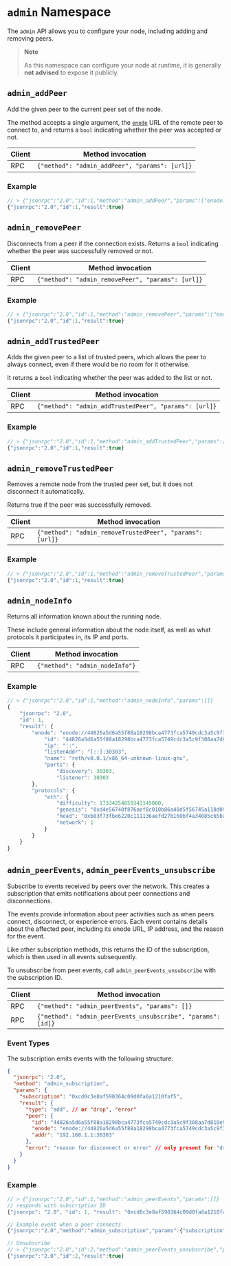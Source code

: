 # `admin` Namespace

The `admin` API allows you to configure your node, including adding and removing peers.

> **Note**
> 
> As this namespace can configure your node at runtime, it is generally **not advised** to expose it publicly.

## `admin_addPeer`

Add the given peer to the current peer set of the node.

The method accepts a single argument, the [`enode`][enode] URL of the remote peer to connect to, and returns a `bool` indicating whether the peer was accepted or not.

| Client | Method invocation                              |
|--------|------------------------------------------------|
| RPC    | `{"method": "admin_addPeer", "params": [url]}` |

### Example

```js
// > {"jsonrpc":"2.0","id":1,"method":"admin_addPeer","params":["enode://a979fb575495b8d6db44f750317d0f4622bf4c2aa3365d6af7c284339968eef29b69ad0dce72a4d8db5ebb4968de0e3bec910127f134779fbcb0cb6d3331163c@52.16.188.185:30303"]}
{"jsonrpc":"2.0","id":1,"result":true}
```

## `admin_removePeer`

Disconnects from a peer if the connection exists. Returns a `bool` indicating whether the peer was successfully removed or not.

| Client | Method invocation                                  |
|--------|----------------------------------------------------|
| RPC    | `{"method": "admin_removePeer", "params": [url]}`  |

### Example

```js
// > {"jsonrpc":"2.0","id":1,"method":"admin_removePeer","params":["enode://a979fb575495b8d6db44f750317d0f4622bf4c2aa3365d6af7c284339968eef29b69ad0dce72a4d8db5ebb4968de0e3bec910127f134779fbcb0cb6d3331163c@52.16.188.185:30303"]}
{"jsonrpc":"2.0","id":1,"result":true}
```

## `admin_addTrustedPeer`

Adds the given peer to a list of trusted peers, which allows the peer to always connect, even if there would be no room for it otherwise.

It returns a `bool` indicating whether the peer was added to the list or not.

| Client | Method invocation                                     |
|--------|-------------------------------------------------------|
| RPC    | `{"method": "admin_addTrustedPeer", "params": [url]}` |

### Example

```js
// > {"jsonrpc":"2.0","id":1,"method":"admin_addTrustedPeer","params":["enode://a979fb575495b8d6db44f750317d0f4622bf4c2aa3365d6af7c284339968eef29b69ad0dce72a4d8db5ebb4968de0e3bec910127f134779fbcb0cb6d3331163c@52.16.188.185:30303"]}
{"jsonrpc":"2.0","id":1,"result":true}
```

## `admin_removeTrustedPeer`

Removes a remote node from the trusted peer set, but it does not disconnect it automatically.

Returns true if the peer was successfully removed.

| Client | Method invocation                                        |
|--------|----------------------------------------------------------|
| RPC    | `{"method": "admin_removeTrustedPeer", "params": [url]}` |

### Example

```js
// > {"jsonrpc":"2.0","id":1,"method":"admin_removeTrustedPeer","params":["enode://a979fb575495b8d6db44f750317d0f4622bf4c2aa3365d6af7c284339968eef29b69ad0dce72a4d8db5ebb4968de0e3bec910127f134779fbcb0cb6d3331163c@52.16.188.185:30303"]}
{"jsonrpc":"2.0","id":1,"result":true}
```

## `admin_nodeInfo`

Returns all information known about the running node.

These include general information about the node itself, as well as what protocols it participates in, its IP and ports.

| Client | Method invocation              |
|--------|--------------------------------|
| RPC    | `{"method": "admin_nodeInfo"}` |

### Example

```js
// > {"jsonrpc":"2.0","id":1,"method":"admin_nodeInfo","params":[]}
{
    "jsonrpc": "2.0",
    "id": 1,
    "result": {
        "enode": "enode://44826a5d6a55f88a18298bca4773fca5749cdc3a5c9f308aa7d810e9b31123f3e7c5fba0b1d70aac5308426f47df2a128a6747040a3815cc7dd7167d03be320d@[::]:30303",
            "id": "44826a5d6a55f88a18298bca4773fca5749cdc3a5c9f308aa7d810e9b31123f3e7c5fba0b1d70aac5308426f47df2a128a6747040a3815cc7dd7167d03be320d",
            "ip": "::",
            "listenAddr": "[::]:30303",
            "name": "reth/v0.0.1/x86_64-unknown-linux-gnu",
            "ports": {
                "discovery": 30303,
                "listener": 30303
        },
        "protocols": {
            "eth": {
                "difficulty": 17334254859343145000,
                "genesis": "0xd4e56740f876aef8c010b86a40d5f56745a118d0906a34e69aec8c0db1cb8fa3",
                "head": "0xb83f73fbe6220c111136aefd27b160bf4a34085c65ba89f24246b3162257c36a",
                "network": 1
            }
        }
    }
}
```

## `admin_peerEvents`, `admin_peerEvents_unsubscribe`

Subscribe to events received by peers over the network. This creates a subscription that emits notifications about peer connections and disconnections.

The events provide information about peer activities such as when peers connect, disconnect, or experience errors. Each event contains details about the affected peer, including its enode URL, IP address, and the reason for the event.

Like other subscription methods, this returns the ID of the subscription, which is then used in all events subsequently.

To unsubscribe from peer events, call `admin_peerEvents_unsubscribe` with the subscription ID.

| Client | Method invocation                                     |
|--------|-------------------------------------------------------|
| RPC    | `{"method": "admin_peerEvents", "params": []}`        |
| RPC    | `{"method": "admin_peerEvents_unsubscribe", "params": [id]}` |

### Event Types

The subscription emits events with the following structure:

```json
{
  "jsonrpc": "2.0",
  "method": "admin_subscription",
  "params": {
    "subscription": "0xcd0c3e8af590364c09d0fa6a1210faf5",
    "result": {
      "type": "add", // or "drop", "error"
      "peer": {
        "id": "44826a5d6a55f88a18298bca4773fca5749cdc3a5c9f308aa7d810e9b31123f3e7c5fba0b1d70aac5308426f47df2a128a6747040a3815cc7dd7167d03be320d",
        "enode": "enode://44826a5d6a55f88a18298bca4773fca5749cdc3a5c9f308aa7d810e9b31123f3e7c5fba0b1d70aac5308426f47df2a128a6747040a3815cc7dd7167d03be320d@192.168.1.1:30303",
        "addr": "192.168.1.1:30303"
      },
      "error": "reason for disconnect or error" // only present for "drop" and "error" events
    }
  }
}
```

### Example

```js
// > {"jsonrpc":"2.0","id":1,"method":"admin_peerEvents","params":[]}
// responds with subscription ID
{"jsonrpc": "2.0", "id": 1, "result": "0xcd0c3e8af590364c09d0fa6a1210faf5"}

// Example event when a peer connects
{"jsonrpc":"2.0","method":"admin_subscription","params":{"subscription":"0xcd0c3e8af590364c09d0fa6a1210faf5","result":{"type":"add","peer":{"id":"44826a5d6a55f88a18298bca4773fca5749cdc3a5c9f308aa7d810e9b31123f3e7c5fba0b1d70aac5308426f47df2a128a6747040a3815cc7dd7167d03be320d","enode":"enode://44826a5d6a55f88a18298bca4773fca5749cdc3a5c9f308aa7d810e9b31123f3e7c5fba0b1d70aac5308426f47df2a128a6747040a3815cc7dd7167d03be320d@192.168.1.1:30303","addr":"192.168.1.1:30303"}}}}

// Unsubscribe
// > {"jsonrpc":"2.0","id":2,"method":"admin_peerEvents_unsubscribe","params":["0xcd0c3e8af590364c09d0fa6a1210faf5"]}
{"jsonrpc":"2.0","id":2,"result":true}
```

[enode]: https://ethereum.org/en/developers/docs/networking-layer/network-addresses/#enode
